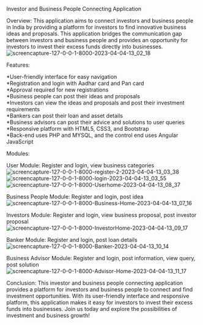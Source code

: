 Investor and Business People Connecting Application

Overview:
This application aims to connect investors and business people in India by providing a platform for investors to find innovative business ideas and proposals. This application bridges the communication gap between investors and business people and provides an opportunity for investors to invest their excess funds directly into businesses.
![screencapture-127-0-0-1-8000-2023-04-04-13_02_18](https://user-images.githubusercontent.com/116723241/229720500-b0e00a62-50c4-4147-af17-d605619a0a7d.png)


Features:

  *User-friendly interface for easy navigation<br>
  *Registration and login with Aadhar card and Pan card<br>
  *Approval required for new registrations<br>
  *Business people can post their ideas and proposals<br>
  *Investors can view the ideas and proposals and post their investment requirements<br>
  *Bankers can post their loan and asset details<br>
  *Business advisors can post their advice and solutions to user queries<br>
  *Responsive platform with HTML5, CSS3, and Bootstrap<br>
  *Back-end uses PHP and MYSQL, and the control end uses Angular JavaScript

Modules:

User Module: Register and login, view business categories
![screencapture-127-0-0-1-8000-register-2-2023-04-04-13_03_38](https://user-images.githubusercontent.com/116723241/229720800-946e4a7a-0ba9-440e-a857-f3eb81694543.png)
![screencapture-127-0-0-1-8000-login-2023-04-04-13_03_55](https://user-images.githubusercontent.com/116723241/229720811-c790d0e9-65d1-4ad8-911f-3cc40ef2cc36.png)
![screencapture-127-0-0-1-8000-Userhome-2023-04-04-13_08_37](https://user-images.githubusercontent.com/116723241/229721851-62ca5a2d-df0d-4518-8c53-c7acac930220.png)

Business People Module: Register and login, post idea
![screencapture-127-0-0-1-8000-Business-Home-2023-04-04-13_07_16](https://user-images.githubusercontent.com/116723241/229721658-fbaed6b7-a8c8-43f1-9149-a4afe66f08f6.png)

Investors Module: Register and login, view business proposal, post investor proposal
![screencapture-127-0-0-1-8000-InvestorHome-2023-04-04-13_09_17](https://user-images.githubusercontent.com/116723241/229722035-31abd06b-7ca6-410f-bbd6-426e2e7af214.png)

Banker Module: Register and login, post loan details
![screencapture-127-0-0-1-8000-Banker-2023-04-04-13_10_14](https://user-images.githubusercontent.com/116723241/229722243-27a6eed6-1095-4cb6-b83e-4ec6061f51d1.png)

Business Advisor Module: Register and login, post information, view query, post solution
![screencapture-127-0-0-1-8000-Advisor-Home-2023-04-04-13_11_17](https://user-images.githubusercontent.com/116723241/229722481-2b3277de-4caa-4d09-bed0-2a6ad5f884e6.png)

Conclusion:
  This investor and business people connecting application provides a platform for investors and business people to connect and find investment opportunities. With its     user-friendly interface and responsive platform, this application makes it easy for investors to invest their excess funds into businesses. Join us today and explore     the possibilities of investment and business growth!
